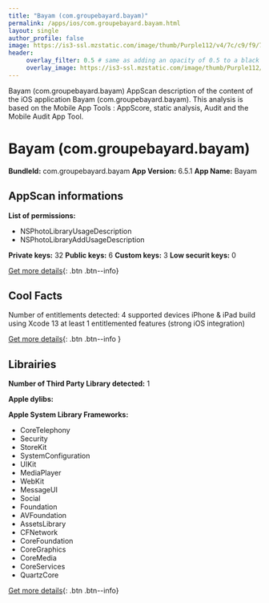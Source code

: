 ```yaml
---
title: "Bayam (com.groupebayard.bayam)"
permalink: /apps/ios/com.groupebayard.bayam.html
layout: single
author_profile: false
image: https://is3-ssl.mzstatic.com/image/thumb/Purple112/v4/7c/c9/f9/7cc9f9e1-df68-701b-cf82-155f7e8c92b0/AppIcon-0-0-1x_U007emarketing-0-0-0-10-0-0-sRGB-0-0-0-GLES2_U002c0-512MB-85-220-0-0.png/512x512bb.jpg
header: 
     overlay_filter: 0.5 # same as adding an opacity of 0.5 to a black background
     overlay_image: https://is3-ssl.mzstatic.com/image/thumb/Purple112/v4/7c/c9/f9/7cc9f9e1-df68-701b-cf82-155f7e8c92b0/AppIcon-0-0-1x_U007emarketing-0-0-0-10-0-0-sRGB-0-0-0-GLES2_U002c0-512MB-85-220-0-0.png/512x512bb.jpg
---
```

Bayam (com.groupebayard.bayam) AppScan description of the content of the iOS application Bayam (com.groupebayard.bayam). This analysis is based on the Mobile App Tools : AppScore, static analysis, Audit and the Mobile Audit App Tool.

# Bayam (com.groupebayard.bayam)

**BundleId:** com.groupebayard.bayam
**App Version:** 6.5.1
**App Name:** Bayam


## AppScan informations 

**List of permissions:** 
- NSPhotoLibraryUsageDescription
- NSPhotoLibraryAddUsageDescription
  
  
**Private keys:** 32
**Public keys:** 6
**Custom keys:** 3
**Low securit keys:** 0
  
[Get more details](/pricing.html){: .btn .btn--info}

## Cool Facts

Number of entitlements detected: 4
supported devices iPhone & iPad
build using Xcode 13
at least 1 entitlemented features (strong iOS integration)
  
[Get more details](/pricing.html){: .btn .btn--info }

## Librairies 
**Number of Third Party Library detected:** 1


**Apple dylibs:**


**Apple System Library Frameworks:**
- CoreTelephony
- Security
- StoreKit
- SystemConfiguration
- UIKit
- MediaPlayer
- WebKit
- MessageUI
- Social
- Foundation
- AVFoundation
- AssetsLibrary
- CFNetwork
- CoreFoundation
- CoreGraphics
- CoreMedia
- CoreServices
- QuartzCore


  
[Get more details](/pricing.html){: .btn .btn--info}

